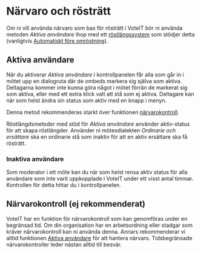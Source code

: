 # Närvaro och rösträtt

Om ni vill använda närvaro som bas för rösträtt i VoteIT bör ni använda metoden *Aktiva användare* ihop med ett [röstlängssystem](rostlangdsystem.md) som stödjer detta (vanligtvis [Automatiskt före omröstning](rostlangdsystem.md#automatiskt-fore-omrostning)).

## Aktiva användare

När du aktiverar _Aktiva användare_ i kontrollpanelen får alla som går in i mötet upp en dialogruta där de ombeds markera sig själva som aktiva. Deltagarna kommer inte kunna göra något i mötet förrän de markerat sig som aktiva, eller med ett extra klick valt att stå som ej aktiva. Deltagare kan när som helst ändra sin status som aktiv med en knapp i menyn.

Denna metod rekommenderas starkt över funktionen [närvarokontroll](#narvarokontroll-ej-rekommenderat).

Röstlängdsmetoder med stöd för _Aktiva användare_ använder aktiv-status för att skapa röstlängder. Använder ni mötesdialekten _Ordinarie och ersättare_ ska en ordinarie stå som inaktiv för att en aktiv ersättare ska få rösträtt.

### Inaktiva användare

Som moderator i ett möte kan du när som helst rensa aktiv status för alla användare som inte varit uppkopplade i VoteIT under ett visst antal timmar. Kontrollen för detta hittar du i kontrollpanelen.

## Närvarokontroll (ej rekommenderat)

VoteIT har en funktion för närvarokontroll som kan genomföras under en begränsad tid. Om din organisation har en arbetsordning eller stadgar som kräver närvarokontroll kan ni använda denna. Annars rekommenderar vi alltid funktionen [Aktiva användare](#aktiva-anvandare) för att hantera närvaro. Tidsbegränsade närvarokontroller leder nästan alltid till besvär.
